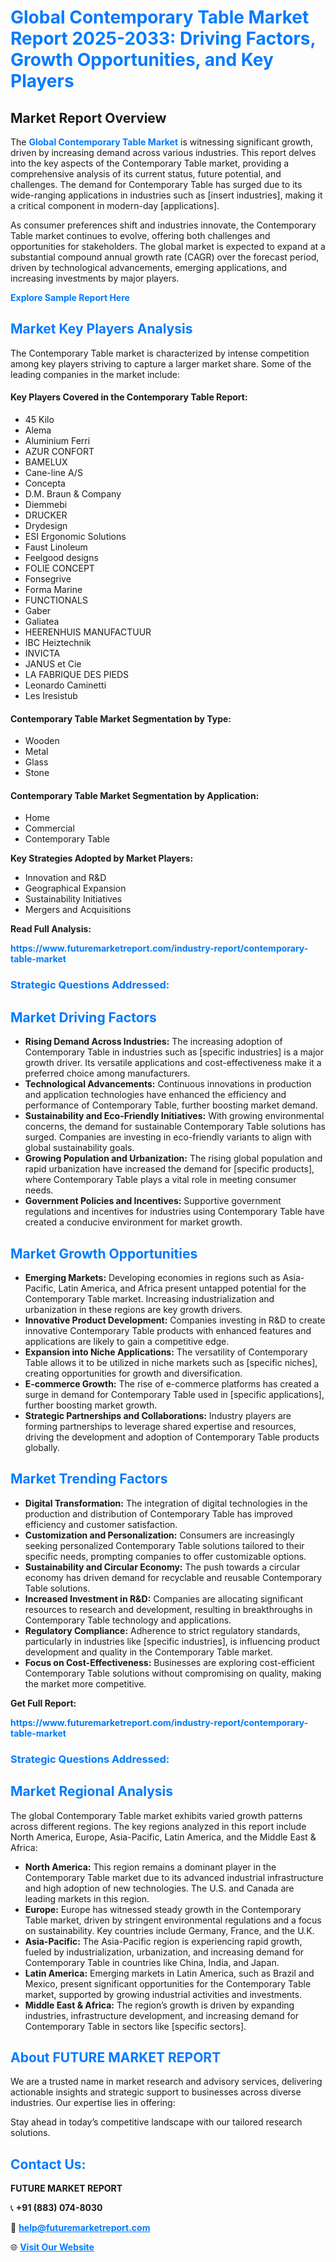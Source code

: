 <h1 style="color: #007BFF;">Global Contemporary Table Market Report 2025-2033: Driving Factors, Growth Opportunities, and Key Players</h1>

<section id="overview">
<h2>Market Report Overview</h2>
<p>The <a href="https://www.futuremarketreport.com/industry-report/contemporary-table-market" style="color: #007BFF; text-decoration: none;"><strong>Global Contemporary Table Market</strong></a> is witnessing significant growth, driven by increasing demand across various industries. This report delves into the key aspects of the Contemporary Table market, providing a comprehensive analysis of its current status, future potential, and challenges. The demand for Contemporary Table has surged due to its wide-ranging applications in industries such as [insert industries], making it a critical component in modern-day [applications].</p>
<p>As consumer preferences shift and industries innovate, the Contemporary Table market continues to evolve, offering both challenges and opportunities for stakeholders. The global market is expected to expand at a substantial compound annual growth rate (CAGR) over the forecast period, driven by technological advancements, emerging applications, and increasing investments by major players.</p>
</section>

<section id="overview">
<p><a href="https://www.futuremarketreport.com/request-sample/reportId=119925" style="color: #007BFF; text-decoration: none;"><strong>Explore Sample Report Here</strong></a></p>
</section>

<section id="key-players">
<h2 style="color: #007BFF;">Market Key Players Analysis</h2>
<p>The Contemporary Table market is characterized by intense competition among key players striving to capture a larger market share. Some of the leading companies in the market include:</p>
<h4>Key Players Covered in the Contemporary Table Report:</h4>
<ul><li>45 Kilo</li><li>Alema</li><li>Aluminium Ferri</li><li>AZUR CONFORT</li><li>BAMELUX</li><li>Cane-line A/S</li><li>Concepta</li><li>D.M. Braun &amp; Company</li><li>Diemmebi</li><li>DRUCKER</li><li>Drydesign</li><li>ESI Ergonomic Solutions</li><li>Faust Linoleum</li><li>Feelgood designs</li><li>FOLIE CONCEPT</li><li>Fonsegrive</li><li>Forma Marine</li><li>FUNCTIONALS</li><li>Gaber</li><li>Galiatea</li><li>HEERENHUIS MANUFACTUUR</li><li>IBC Heiztechnik</li><li>INVICTA</li><li>JANUS et Cie</li><li>LA FABRIQUE DES PIEDS</li><li>Leonardo Caminetti</li><li>Les Iresistub</li></ul>
<h4>Contemporary Table Market Segmentation by Type:</h4>
<ul><li>Wooden</li><li>Metal</li><li>Glass</li><li>Stone</li></ul>

<h4>Contemporary Table Market Segmentation by Application:</h4>
<ul><li>Home</li><li>Commercial</li><li>Contemporary Table</li></ul>
<p><strong>Key Strategies Adopted by Market Players:</strong></p>
<ul>
<li>Innovation and R&D</li>
<li>Geographical Expansion</li>
<li>Sustainability Initiatives</li>
<li>Mergers and Acquisitions</li>
</ul>
</section>

<section>
<p><strong>Read Full Analysis: </strong></p><a href="https://www.futuremarketreport.com/industry-report/contemporary-table-market" style="color: #007BFF; text-decoration: none;"><strong>https://www.futuremarketreport.com/industry-report/contemporary-table-market</strong></a>
<h3 style="color: #007BFF;">Strategic Questions Addressed:</h3>
</section>

<section id="driving-factors">
<h2 style="color: #007BFF;">Market Driving Factors</h2>
<ul>
<li><strong>Rising Demand Across Industries:</strong> The increasing adoption of Contemporary Table in industries such as [specific industries] is a major growth driver. Its versatile applications and cost-effectiveness make it a preferred choice among manufacturers.</li>
<li><strong>Technological Advancements:</strong> Continuous innovations in production and application technologies have enhanced the efficiency and performance of Contemporary Table, further boosting market demand.</li>
<li><strong>Sustainability and Eco-Friendly Initiatives:</strong> With growing environmental concerns, the demand for sustainable Contemporary Table solutions has surged. Companies are investing in eco-friendly variants to align with global sustainability goals.</li>
<li><strong>Growing Population and Urbanization:</strong> The rising global population and rapid urbanization have increased the demand for [specific products], where Contemporary Table plays a vital role in meeting consumer needs.</li>
<li><strong>Government Policies and Incentives:</strong> Supportive government regulations and incentives for industries using Contemporary Table have created a conducive environment for market growth.</li>
</ul>
</section>

<section id="growth-opportunities">
<h2 style="color: #007BFF;">Market Growth Opportunities</h2>
<ul>
<li><strong>Emerging Markets:</strong> Developing economies in regions such as Asia-Pacific, Latin America, and Africa present untapped potential for the Contemporary Table market. Increasing industrialization and urbanization in these regions are key growth drivers.</li>
<li><strong>Innovative Product Development:</strong> Companies investing in R&D to create innovative Contemporary Table products with enhanced features and applications are likely to gain a competitive edge.</li>
<li><strong>Expansion into Niche Applications:</strong> The versatility of Contemporary Table allows it to be utilized in niche markets such as [specific niches], creating opportunities for growth and diversification.</li>
<li><strong>E-commerce Growth:</strong> The rise of e-commerce platforms has created a surge in demand for Contemporary Table used in [specific applications], further boosting market growth.</li>
<li><strong>Strategic Partnerships and Collaborations:</strong> Industry players are forming partnerships to leverage shared expertise and resources, driving the development and adoption of Contemporary Table products globally.</li>
</ul>
</section>

<section id="trending-factors">
<h2 style="color: #007BFF;">Market Trending Factors</h2>
<ul>
<li><strong>Digital Transformation:</strong> The integration of digital technologies in the production and distribution of Contemporary Table has improved efficiency and customer satisfaction.</li>
<li><strong>Customization and Personalization:</strong> Consumers are increasingly seeking personalized Contemporary Table solutions tailored to their specific needs, prompting companies to offer customizable options.</li>
<li><strong>Sustainability and Circular Economy:</strong> The push towards a circular economy has driven demand for recyclable and reusable Contemporary Table solutions.</li>
<li><strong>Increased Investment in R&D:</strong> Companies are allocating significant resources to research and development, resulting in breakthroughs in Contemporary Table technology and applications.</li>
<li><strong>Regulatory Compliance:</strong> Adherence to strict regulatory standards, particularly in industries like [specific industries], is influencing product development and quality in the Contemporary Table market.</li>
<li><strong>Focus on Cost-Effectiveness:</strong> Businesses are exploring cost-efficient Contemporary Table solutions without compromising on quality, making the market more competitive.</li>
</ul>
</section>

<section>
<p><strong>Get Full Report: </strong></p><a href="https://www.futuremarketreport.com/industry-report/contemporary-table-market" style="color: #007BFF; text-decoration: none;"><strong>https://www.futuremarketreport.com/industry-report/contemporary-table-market</strong></a>
<h3 style="color: #007BFF;">Strategic Questions Addressed:</h3>
</section>


<section id="regional-analysis">
<h2 style="color: #007BFF;">Market Regional Analysis</h2>
<p>The global Contemporary Table market exhibits varied growth patterns across different regions. The key regions analyzed in this report include North America, Europe, Asia-Pacific, Latin America, and the Middle East & Africa:</p>
<ul>
<li><strong>North America:</strong> This region remains a dominant player in the Contemporary Table market due to its advanced industrial infrastructure and high adoption of new technologies. The U.S. and Canada are leading markets in this region.</li>
<li><strong>Europe:</strong> Europe has witnessed steady growth in the Contemporary Table market, driven by stringent environmental regulations and a focus on sustainability. Key countries include Germany, France, and the U.K.</li>
<li><strong>Asia-Pacific:</strong> The Asia-Pacific region is experiencing rapid growth, fueled by industrialization, urbanization, and increasing demand for Contemporary Table in countries like China, India, and Japan.</li>
<li><strong>Latin America:</strong> Emerging markets in Latin America, such as Brazil and Mexico, present significant opportunities for the Contemporary Table market, supported by growing industrial activities and investments.</li>
<li><strong>Middle East & Africa:</strong> The region’s growth is driven by expanding industries, infrastructure development, and increasing demand for Contemporary Table in sectors like [specific sectors].</li>
</ul>
</section>

<footer>
<h2 style="color: #007BFF;">About FUTURE MARKET REPORT</h2>
<p>We are a trusted name in market research and advisory services, delivering actionable insights and strategic support to businesses across diverse industries. Our expertise lies in offering:</p>

<p>Stay ahead in today’s competitive landscape with our tailored research solutions.</p>

<h2 style="color: #007BFF;">Contact Us:</h2>
<p><strong>FUTURE MARKET REPORT</strong></p>
<p>📞 <strong>+91 (883) 074-8030</strong></p>
<p>📧 <strong><a href="mailto:help@futuremarketreport.com" style="color: #007BFF;">help@futuremarketreport.com</a></strong></p>
<p>🌐 <strong><a href="https://www.futuremarketreport.com/" style="color: #007BFF;">Visit Our Website</a></strong></p>
</footer>